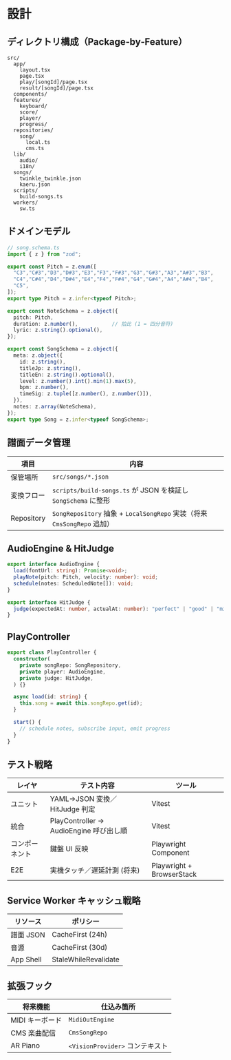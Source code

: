 # 設計

## ディレクトリ構成（Package‑by‑Feature）

```
src/
  app/
    layout.tsx
    page.tsx
    play/[songId]/page.tsx
    result/[songId]/page.tsx
  components/
  features/
    keyboard/
    score/
    player/
    progress/
  repositories/
    song/
      local.ts
      cms.ts
  lib/
    audio/
    i18n/
  songs/
    twinkle_twinkle.json
    kaeru.json
  scripts/
    build-songs.ts
  workers/
    sw.ts
```

## ドメインモデル

```ts
// song.schema.ts
import { z } from "zod";

export const Pitch = z.enum([
  "C3","C#3","D3","D#3","E3","F3","F#3","G3","G#3","A3","A#3","B3",
  "C4","C#4","D4","D#4","E4","F4","F#4","G4","G#4","A4","A#4","B4",
  "C5",
]);
export type Pitch = z.infer<typeof Pitch>;

export const NoteSchema = z.object({
  pitch: Pitch,
  duration: z.number(),           // 拍比 (1 = 四分音符)
  lyric: z.string().optional(),
});

export const SongSchema = z.object({
  meta: z.object({
    id: z.string(),
    titleJp: z.string(),
    titleEn: z.string().optional(),
    level: z.number().int().min(1).max(5),
    bpm: z.number(),
    timeSig: z.tuple([z.number(), z.number()]),
  }),
  notes: z.array(NoteSchema),
});
export type Song = z.infer<typeof SongSchema>;
```

## 譜面データ管理

| 項目 | 内容 |
|---|---|
| 保管場所 | `src/songs/*.json` |
| 変換フロー | `scripts/build-songs.ts` が JSON を検証し `SongSchema` に整形 |
| Repository | `SongRepository` 抽象 + `LocalSongRepo` 実装（将来 `CmsSongRepo` 追加） |

## AudioEngine & HitJudge

```ts
export interface AudioEngine {
  load(fontUrl: string): Promise<void>;
  playNote(pitch: Pitch, velocity: number): void;
  schedule(notes: ScheduledNote[]): void;
}

export interface HitJudge {
  judge(expectedAt: number, actualAt: number): "perfect" | "good" | "miss";
}
```

## PlayController

```ts
export class PlayController {
  constructor(
    private songRepo: SongRepository,
    private player: AudioEngine,
    private judge: HitJudge,
  ) {}

  async load(id: string) {
    this.song = await this.songRepo.get(id);
  }

  start() {
    // schedule notes, subscribe input, emit progress
  }
}
```

## テスト戦略

| レイヤ | テスト内容 | ツール |
|---|---|---|
| ユニット | YAML→JSON 変換／HitJudge 判定 | Vitest |
| 統合 | PlayController → AudioEngine 呼び出し順 | Vitest |
| コンポーネント | 鍵盤 UI 反映 | Playwright Component |
| E2E | 実機タッチ／遅延計測 (将来) | Playwright + BrowserStack |

## Service Worker キャッシュ戦略

| リソース | ポリシー |
|---|---|
| 譜面 JSON | CacheFirst (24h) |
| 音源 | CacheFirst (30d) |
| App Shell | StaleWhileRevalidate |

## 拡張フック

| 将来機能 | 仕込み箇所 |
|---|---|
| MIDI キーボード | `MidiOutEngine` |
| CMS 楽曲配信 | `CmsSongRepo` |
| AR Piano | `<VisionProvider>` コンテキスト |

